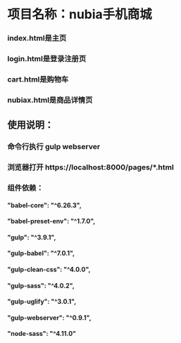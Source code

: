 # 项目名称：nubia手机商城

### index.html是主页
### login.html是登录注册页
### cart.html是购物车
### nubiax.html是商品详情页

## 使用说明：
### 命令行执行 gulp webserver
### 浏览器打开 https://localhost:8000/pages/*.html

### 组件依赖：
#### "babel-core": "^6.26.3",
#### "babel-preset-env": "^1.7.0",
#### "gulp": "^3.9.1",
#### "gulp-babel": "^7.0.1",
#### "gulp-clean-css": "^4.0.0",
#### "gulp-sass": "^4.0.2",
#### "gulp-uglify": "^3.0.1",
#### "gulp-webserver": "^0.9.1",
#### "node-sass": "^4.11.0"

